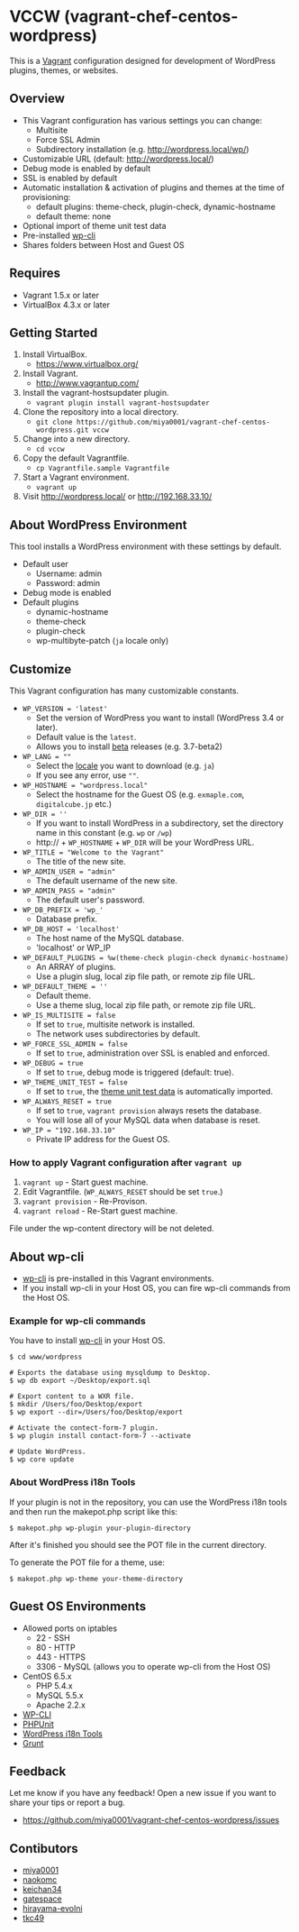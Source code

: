 # VCCW (vagrant-chef-centos-wordpress)

This is a [Vagrant](http://www.vagrantup.com/) configuration designed for development of WordPress plugins, themes, or websites.

## Overview

* This Vagrant configuration has various settings you can change:
     * Multisite
     * Force SSL Admin
     * Subdirectory installation (e.g. http://wordpress.local/wp/)
* Customizable URL (default: http://wordpress.local/)
* Debug mode is enabled by default
* SSL is enabled by default
* Automatic installation & activation of plugins and themes at the time of provisioning:
     * default plugins: theme-check, plugin-check, dynamic-hostname
     * default theme: none
* Optional import of theme unit test data
* Pre-installed [wp-cli](http://wp-cli.org)
* Shares folders between Host and Guest OS

## Requires

* Vagrant 1.5.x or later
* VirtualBox 4.3.x or later

## Getting Started

1. Install VirtualBox.
    * https://www.virtualbox.org/
2. Install Vagrant.
    * http://www.vagrantup.com/
3. Install the vagrant-hostsupdater plugin.
    * `vagrant plugin install vagrant-hostsupdater`
4. Clone the repository into a local directory.
    * `git clone https://github.com/miya0001/vagrant-chef-centos-wordpress.git vccw`
5. Change into a new directory.
    * `cd vccw`
6. Copy the default Vagrantfile.
    * `cp Vagrantfile.sample Vagrantfile`
7. Start a Vagrant environment.
    * `vagrant up`
8. Visit http://wordpress.local/ or http://192.168.33.10/

## About WordPress Environment

This tool installs a WordPress environment with these settings by default.

* Default user
     * Username: admin
     * Password: admin
* Debug mode is enabled
* Default plugins
     * dynamic-hostname
     * theme-check
     * plugin-check
     * wp-multibyte-patch (`ja` locale only)

## Customize

This Vagrant configuration has many customizable constants.

* `WP_VERSION = 'latest'`
    * Set the version of WordPress you want to install (WordPress 3.4 or later).
    * Default value is the `latest`.
    * Allows you to install [beta](http://wordpress.org/download/release-archive/) releases (e.g. 3.7-beta2)
* `WP_LANG = ""`
    * Select the [locale](http://svn.automattic.com/wordpress-i18n/) you want to download (e.g. `ja`)
    * If you see any error, use `""`.
* `WP_HOSTNAME = "wordpress.local"`
    * Select the hostname for the Guest OS (e.g. `exmaple.com`, `digitalcube.jp` etc.)
* `WP_DIR = ''`
    * If you want to install WordPress in a subdirectory, set the directory name in this constant (e.g. `wp` or `/wp`)
    * http:// + `WP_HOSTNAME` + `WP_DIR` will be your WordPress URL.
* `WP_TITLE = "Welcome to the Vagrant"`
    * The title of the new site.
* `WP_ADMIN_USER = "admin"`
    * The default username of the new site.
* `WP_ADMIN_PASS = "admin"`
    * The default user's password.
* `WP_DB_PREFIX = 'wp_'`
    * Database prefix.
* `WP_DB_HOST = 'localhost'`
    * The host name of the MySQL database.
    * 'localhost' or WP_IP
* `WP_DEFAULT_PLUGINS = %w(theme-check plugin-check dynamic-hostname)`
    * An ARRAY of plugins.
    * Use a plugin slug, local zip file path, or remote zip file URL.
* `WP_DEFAULT_THEME = ''`
    * Default theme.
    * Use a theme slug, local zip file path, or remote zip file URL.
* `WP_IS_MULTISITE = false`
    * If set to `true`, multisite network is installed.
    * The network uses subdirectories by default.
* `WP_FORCE_SSL_ADMIN = false`
    * If set to `true`, administration over SSL is enabled and enforced.
* `WP_DEBUG = true`
    * If set to `true`, debug mode is triggered (default: true).
* `WP_THEME_UNIT_TEST = false`
    * If set to `true`, the [theme unit test data](http://codex.wordpress.org/Theme_Unit_Test) is automatically imported.
* `WP_ALWAYS_RESET = true`
    * If set to `true`, `vagrant provision` always resets the database.
    * You will lose all of your MySQL data when database is reset.
* `WP_IP = "192.168.33.10"`
    * Private IP address for the Guest OS.

### How to apply Vagrant configuration after `vagrant up`

1. `vagrant up` - Start guest machine.
2. Edit Vagrantfile. (`WP_ALWAYS_RESET` should be set `true`.)
3. `vagrant provision` - Re-Provison.
4. `vagrant reload` - Re-Start guest machine.

File under the wp-content directory will be not deleted.

## About wp-cli

* [wp-cli](http://wp-cli.org/) is pre-installed in this Vagrant environments.
* If you install wp-cli in your Host OS, you can fire wp-cli commands from the Host OS.

### Example for wp-cli commands

You have to install [wp-cli](wp-cli.org) in your Host OS.

```
$ cd www/wordpress

# Exports the database using mysqldump to Desktop.
$ wp db export ~/Desktop/export.sql

# Export content to a WXR file.
$ mkdir /Users/foo/Desktop/export
$ wp export --dir=/Users/foo/Desktop/export

# Activate the contect-form-7 plugin.
$ wp plugin install contact-form-7 --activate

# Update WordPress.
$ wp core update
```

### About WordPress i18n Tools

If your plugin is not in the repository, you can use the WordPress i18n tools and then run the makepot.php script like this:

```
$ makepot.php wp-plugin your-plugin-directory
```

After it's finished you should see the POT file in the current directory.

To generate the POT file for a theme, use:

```
$ makepot.php wp-theme your-theme-directory
```

## Guest OS Environments

* Allowed ports on iptables
     * 22 - SSH
     * 80 - HTTP
     * 443 - HTTPS
     * 3306 - MySQL (allows you to operate wp-cli from the Host OS)
* CentOS 6.5.x
     * PHP 5.4.x
     * MySQL 5.5.x
     * Apache 2.2.x
* [WP-CLI](http://wp-cli.org/)
* [PHPUnit](http://phpunit.de/)
* [WordPress i18n Tools](http://i18n.svn.wordpress.org/tools/trunk/)
* [Grunt](http://gruntjs.com/)

## Feedback

Let me know if you have any feedback! Open a new issue if you want to share your tips or report a bug.

* https://github.com/miya0001/vagrant-chef-centos-wordpress/issues

## Contibutors

* [miya0001](https://github.com/miya0001)
* [naokomc](https://github.com/naokomc)
* [keichan34](https://github.com/keichan34)
* [gatespace](https://github.com/gatespace)
* [hirayama-evolni](https://github.com/hirayama-evolni)
* [tkc49](https://github.com/tkc49)
